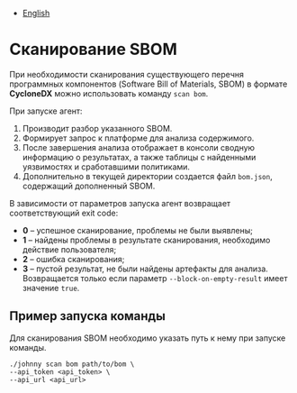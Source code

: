 - [English](../../agent/scan-bom.en/)

# Сканирование SBOM

При необходимости сканирования существующего перечня программных компонентов (Software Bill of Materials, SBOM) в формате **CycloneDX** можно использовать команду `scan bom`.

При запуске агент:

1. Производит разбор указанного SBOM.
1. Формирует запрос к платформе для анализа содержимого.
1. После завершения анализа отображает в консоли сводную информацию о результатах, а также таблицы с найденными уязвимостях и сработавшими политиками.
1. Дополнительно в текущей директории создается файл `bom.json`, содержащий дополненный SBOM.

В зависимости от параметров запуска агент возвращает соответствующий exit code:

- **0** – успешное сканирование, проблемы не были выявлены;
- **1** – найдены проблемы в результате сканирования, необходимо действие пользователя;
- **2** – ошибка сканирования;
- **3** – пустой результат, не были найдены артефакты для анализа. Возвращается только если параметр `--block-on-empty-result` имеет значение `true`.

## Пример запуска команды

Для сканирования SBOM необходимо указать путь к нему при запуске команды.

```
./johnny scan bom path/to/bom \
--api_token <api_token> \
--api_url <api_url>
```
